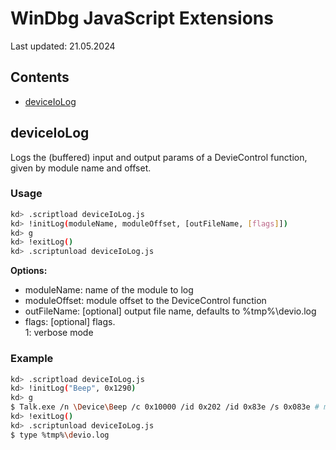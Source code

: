 # WinDbg JavaScript Extensions
Last updated: 21.05.2024  

## Contents
- [deviceIoLog](#deviceIoLog)


## deviceIoLog
Logs the (buffered) input and output params of a DevieControl function, given by module name and offset.

### Usage
```bash
kd> .scriptload deviceIoLog.js
kd> !initLog(moduleName, moduleOffset, [outFileName, [flags]])
kd> g
kd> !exitLog()
kd> .scriptunload deviceIoLog.js
```
**Options:**
* moduleName: name of the module to log
* moduleOffset: module offset to the DeviceControl function
* outFileName: [optional] output file name, defaults to %tmp%\devio.log
* flags: [optional] flags.  
         1: verbose mode

### Example
```bash
kd> .scriptload deviceIoLog.js
kd> !initLog("Beep", 0x1290)
kd> g
$ Talk.exe /n \Device\Beep /c 0x10000 /id 0x202 /id 0x83e /s 0x083e # make a beep
kd> !exitLog()
kd> .scriptunload deviceIoLog.js
$ type %tmp%\devio.log
```
